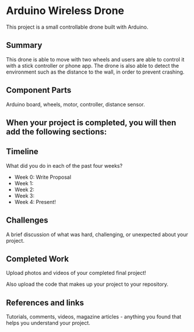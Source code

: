 # Arduino Wireless Drone

This project is a small controllable drone built with Arduino.

## Summary

This drone is able to move with two wheels and users are able to control it with a stick controller or phone app. The drone is also able to detect the environment such as the distance to the wall, in order to prevent crashing.

## Component Parts

Arduino board, wheels, motor, controller, distance sensor.

## When your project is completed, you will then add the following sections:

## Timeline

What did you do in each of the past four weeks?

- Week 0: Write Proposal
- Week 1:
- Week 2:
- Week 3:
- Week 4: Present!

## Challenges

A brief discussion of what was hard, challenging, or unexpected about your project.

## Completed Work

Upload photos and videos of your completed final project!

Also upload the code that makes up your project to your repository.

## References and links

Tutorials, comments, videos, magazine articles - anything you found that helps you understand your project.
